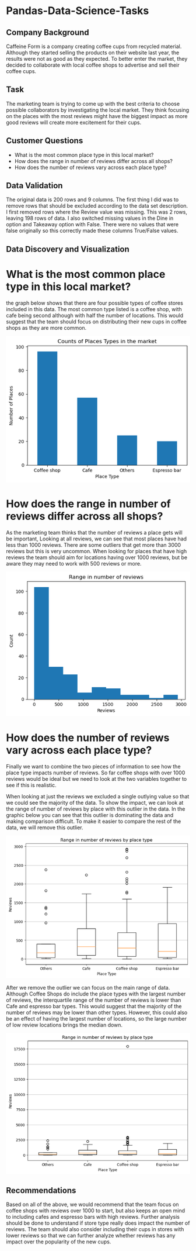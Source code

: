 # Pandas-Data-Science-Tasks

## Company Background

Caffeine Form is a company creating coffee cups from recycled material. Although they
started selling the products on their website last year, the results were not as good as they
expected. To better enter the market, they decided to collaborate with local coffee shops to
advertise and sell their coffee cups.

## Task

The marketing team is trying to come up with the best criteria to choose possible
collaborators by investigating the local market. They think focusing on the places with the
most reviews might have the biggest impact as more good reviews will create more
excitement for their cups.

## Customer Questions
* What is the most common place type in this local market?
* How does the range in number of reviews differ across all shops?
* How does the number of reviews vary across each place type?

## Data Validation
The original data is 200 rows and 9 columns. The first thing I did was to remove rows that should be excluded according to the data set description. I first removed rows where the Review value was missing. This was 2 rows, leaving 198 rows of data. I also switched missing values in the Dine in option and Takeaway option with False. There were no values that were false originally so this correctly made these columns True/False values.

## Data Discovery and Visualization

# What is the most common place type in this local market?

the graph below shows that there are four possible types of coffee stores included in this data. The most common type listed is a coffee shop, with cafe being second although with half the number of locations. This would suggest that the team should focus on distributing their new cups in coffee shops as they are more common.

![alt text](https://github.com/Msingisi/Pandas-Data-Science-Tasks/blob/main/images/place_types.png)

# How does the range in number of reviews differ across all shops?

As the marketing team thinks that the number of reviews a place gets will be important, Looking at all reviews, we can see that most places have had less than 1000 reviews. There are some outliers that get more than 3000 reviews but this is very uncommon. When looking for places that have high reviews the team should aim for locations having over 1000 reviews, but be aware they may need to work with 500 reviews or more.

![alt text](https://github.com/Msingisi/Pandas-Data-Science-Tasks/blob/main/images/%23%20of%20reviews.png)

# How does the number of reviews vary across each place type?

Finally we want to combine the two pieces of information to see how the place type impacts number of reviews. So far coffee shops with over 1000 reviews would be ideal but we need to look at the two variables together to see if this is realistic.

When looking at just the reviews we excluded a single outlying value so that we could see the majority of the data. To show the impact, we can look at the range of number of reviews by place with this outlier in the data. In the graphic below you can see that this outlier is dominating the data and making comparison difficult. To make it easier to compare the rest of the data, we will remove this outlier.

![alt text](https://github.com/Msingisi/Pandas-Data-Science-Tasks/blob/main/images/pllot_place_types_outliers.png)

After we remove the outlier we can focus on the main range of data. Although Coffee Shops do include the place types with the largest number of reviews, the interquartile range of the number of reviews is lower than Cafe and espresso bar types. This would suggest that the majority of the number of reviews may be lower than other types. However, this could also be an effect of having the largest number of locations, so the large number of low review locations brings the median down.

![alt text](https://github.com/Msingisi/Pandas-Data-Science-Tasks/blob/main/images/plot_place_types.png)

## Recommendations

Based on all of the above, we would recommend that the team focus on coffee shops with reviews over 1000 to start, but also keeps an open mind to including cafes and espresso bars with high reviews. Further analysis should be done to understand if store type really does impact the number of reviews. The team should also consider including their cups in stores with lower reviews so that we can further analyze whether reviews has any impact over the popularity of the new cups.




